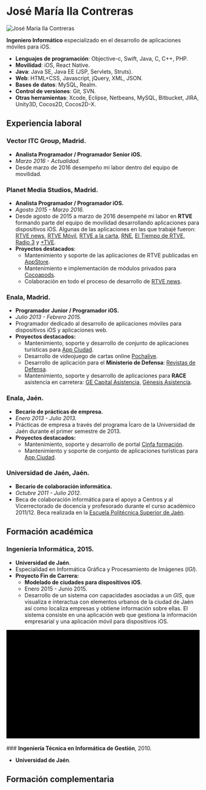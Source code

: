 # José María Ila Contreras 

![José María Ila Contreras](https://avatars0.githubusercontent.com/u/3687452?v=2&s=250 "joseila85 [at] gmail [dot] com")

**Ingeniero Informático** especializado en el desarrollo de aplicaciones móviles para iOS.

* **Lenguajes de programación**: Objective-c, Swift, Java, C, C++, PHP.
* **Movilidad**: iOS, React Native.
* **Java**: Java SE, Java EE (JSP, Servlets, Struts).
* **Web**: HTML+CSS, Javascript, jQuery, XML, JSON.
* **Bases de datos**: MySQL, Realm.
* **Control de versiones**: Git, SVN.
* **Otras herramientas**: Xcode, Eclipse, Netbeans, MySQL, Bitbucket, JIRA, Unity3D, Cocos2D, Cocos2D-X.

## Experiencia laboral

### **Vector ITC Group**, Madrid.

* **Analista Programador / Programador Senior iOS.**
* *Marzo 2016 - Actualidad.*
* Desde marzo de 2016 desempeño mi labor dentro del equipo de movilidad.

### **Planet Media Studios**, Madrid.

* **Analista Programador / Programador iOS.**
* *Agosto 2015 - Marzo 2016.*
* Desde agosto de 2015 a marzo de 2016 desempeñé mi labor en **RTVE** formando parte del equipo de movilidad desarrollando aplicaciones para dispositivos iOS. Algunas de las aplicaciones en las que trabajé fueron: [RTVE news](https://itunes.apple.com/es/app/rtve-news/id1038065939?mt=8), [RTVE Móvil](https://itunes.apple.com/es/app/rtve.es-movil/id344472880?mt=8), [RTVE a la carta](https://itunes.apple.com/es/app/rtve-a-la-carta/id481097328?mt=8), [RNE](https://itunes.apple.com/es/app/radio-nacional-de-espana/id320731278?mt=8), [El Tiempo de RTVE](https://itunes.apple.com/es/app/el-tiempo-en-rtve.es/id516309057?mt=8), [Radio 3](https://itunes.apple.com/es/app/radio-3/id698721349?mt=8) y [+TVE](https://itunes.apple.com/es/app/+tve-rtve.es/id695449936?mt=8).
* **Proyectos destacados**:
	* Mantenimiento y soporte de las aplicaciones de RTVE publicadas en [AppStore](https://itunes.apple.com/es/developer/corporacion-rtve/id320731281).
	* Mantenimiento e implementación de módulos privados para [Cocoapods](https://cocoapods.org).
	* Colaboración en todo el proceso de desarrollo de [RTVE news](https://itunes.apple.com/es/app/rtve-news/id1038065939?mt=8).

### **Enala**, Madrid.

* **Programador Junior / Programador iOS.**
* *Julio 2013 - Febrero 2015.*
* Programador dedicado al desarrollo de aplicaciones móviles para dispositivos iOS y aplicaciones web.
* **Proyectos destacados:**
	* Mantenimiento, soporte y desarrollo de conjunto de aplicaciones turísticas para [App Ciudad](https://itunes.apple.com/es/developer/clever-work-system/id523047802).
	* Desarrollo de videojuego de cartas online [Pochalive](https://itunes.apple.com/es/app/pochalive-gran-juego-la-pocha/id880029934).
	* Desarrollo de aplicación para el **Ministerio de Defensa**: [Revistas de Defensa](https://itunes.apple.com/es/app/revistas-de-defensa/id771844338).
	* Mantenimiento, soporte y desarrollo de aplicaciones para **RACE** asistencia en carretera: [GE Capital Asistencia](https://itunes.apple.com/es/app/id863023123), [Génesis Asistencia](https://itunes.apple.com/es/app/id918453112). 

### **Enala**, Jaén.

* **Becario de prácticas de empresa.**
* *Enero 2013 - Julio 2013.*
* Prácticas de empresa a través del programa Ícaro de la Universidad de Jaén durante el primer semestre de 2013.
* **Proyectos destacados:**
	* Mantenimiento, soporte y desarrollo de portal [Cinfa formación](http://www.cinfaformacion.com).
	* Mantenimiento y soporte de conjunto de aplicaciones turísticas para [App Ciudad](https://itunes.apple.com/es/developer/clever-work-system/id523047802).

### **Universidad de Jaén**, Jaén.

* **Becario de colaboración informática.**
* *Octubre 2011 - Julio 2012.*
* Beca de colaboración informática para el apoyo a Centros y al Vicerrectorado de docencia y profesorado durante el curso académico 2011/12. Beca realizada en la [Escuela Politécnica Superior de Jaén](http://eps.ujaen.es).

## Formación académica

### **Ingeniería Informática**, 2015.

* **Universidad de Jaén**.
* Especialidad en Informática Gráfica y Procesamiento de Imágenes (*IGI*).
* **Proyecto Fin de Carrera:**
	* **Modelado de ciudades para dispositivos iOS**.
	* Enero 2015 - Junio 2015.
	* Desarrollo de un sistema con capacidades asociadas a un *GIS*, que visualiza e interactua con elementos urbanos de la ciudad de Jaén así como localiza empresas y obtiene información sobre ellas. El sistema consiste en una aplicación web que gestiona la información empresarial y una aplicación móvil para dispositivos iOS.

![PFC2015](./images/projects/2015-pfc.gif "Modelado de ciudades para dispositivos iOS")

### **Ingeniería Técnica en Informática de Gestión**, 2010.

* **Universidad de Jaén**.

## Formación complementaria
